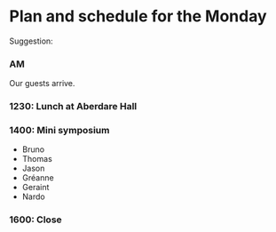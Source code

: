 # Plan and schedule for the Monday

Suggestion:

### AM

Our guests arrive.

### 1230: Lunch at Aberdare Hall
### 1400: Mini symposium

- Bruno
- Thomas
- Jason
- Gréanne
- Geraint
- Nardo

### 1600: Close

